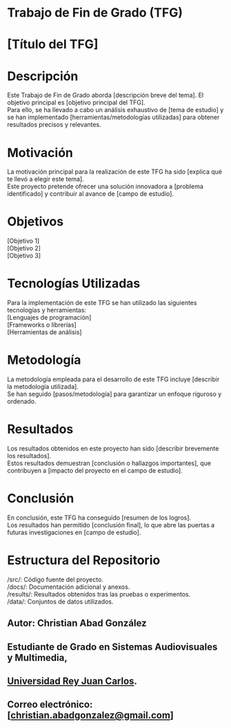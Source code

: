 # Trabajo de Fin de Grado (TFG)

# [Título del TFG]

# Descripción  
Este Trabajo de Fin de Grado aborda [descripción breve del tema]. El objetivo principal es [objetivo principal del TFG].  
Para ello, se ha llevado a cabo un análisis exhaustivo de [tema de estudio] y se han implementado [herramientas/metodologías utilizadas] para obtener resultados precisos y relevantes.

# Motivación  
La motivación principal para la realización de este TFG ha sido [explica qué te llevó a elegir este tema].  
Este proyecto pretende ofrecer una solución innovadora a [problema identificado] y contribuir al avance de [campo de estudio].

# Objetivos  
[Objetivo 1]  
[Objetivo 2]  
[Objetivo 3]  

# Tecnologías Utilizadas  
Para la implementación de este TFG se han utilizado las siguientes tecnologías y herramientas:  
[Lenguajes de programación]  
[Frameworks o librerías]  
[Herramientas de análisis]  

# Metodología  
La metodología empleada para el desarrollo de este TFG incluye [describir la metodología utilizada].  
Se han seguido [pasos/metodología] para garantizar un enfoque riguroso y ordenado.

# Resultados  
Los resultados obtenidos en este proyecto han sido [describir brevemente los resultados].  
Estos resultados demuestran [conclusión o hallazgos importantes], que contribuyen a [impacto del proyecto en el campo de estudio].  

# Conclusión
En conclusión, este TFG ha conseguido [resumen de los logros].  
Los resultados han permitido [conclusión final], lo que abre las puertas a futuras investigaciones en [campo de estudio].  

# Estructura del Repositorio  
/src/: Código fuente del proyecto.  
/docs/: Documentación adicional y anexos.  
/results/: Resultados obtenidos tras las pruebas o experimentos.  
/data/: Conjuntos de datos utilizados.

## Autor: Christian Abad González  
## Estudiante de Grado en Sistemas Audiovisuales y Multimedia,  
## [Universidad Rey Juan Carlos](https://www.urjc.es/).  
## Correo electrónico: [christian.abadgonzalez@gmail.com]
